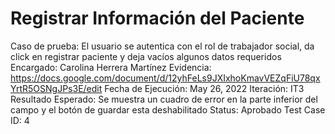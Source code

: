 # Registrar Información del Paciente

Caso de prueba: El usuario se autentica con el rol de trabajador social, da click en registrar paciente y deja vacíos algunos datos requeridos
Encargado: Carolina Herrera Martínez
Evidencia: https://docs.google.com/document/d/12yhFeLs9JXIxhoKmavVEZqFiU78qxYrtR5OSNgJPs3E/edit
Fecha de Ejecución: May 26, 2022
Iteración: IT3
Resultado Esperado: Se muestra un cuadro de error en la parte inferior del campo y el botón de guardar esta deshabilitado
Status: Aprobado
Test Case ID: 4